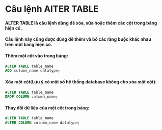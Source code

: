 # Câu lệnh AlTER TABLE
#### ALTER TABLE là câu lệnh dùng để xóa, sửa hoặc thêm các cột trong bảng hiện có.
#### Câu lệnh này cũng được dùng để thêm và bỏ các ràng buộc khác nhau trên một bảng hiện có.

#### Thêm một cột vào trong bảng:
```sql
ALTER TABLE table_name
ADD column_name datatype;
```

#### Xóa một cột(Lưu ý có một số hệ thống database không cho xóa một cột):
```sql
ALTER TABLE table_name
DROP COLUMN column_name;
```

#### Thay đổi dữ liệu của một cột trong bảng:
```sql
ALTER TABLE table_name
ALTER COLUMN column_name datatype;
```